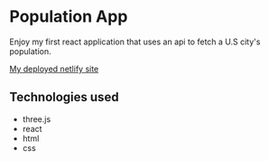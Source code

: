 # Population App

Enjoy my first react application that uses an api to fetch a U.S city's population.

[My deployed netlify site](https://population-finder.netlify.app/)

## Technologies used

- three.js
- react
- html 
- css 
